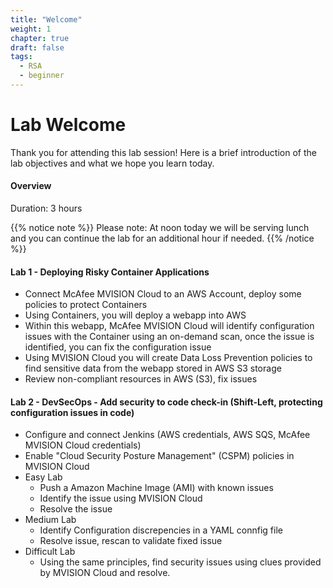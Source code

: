 ```yaml
---
title: "Welcome"
weight: 1
chapter: true
draft: false
tags:
  - RSA
  - beginner
---
```


# Lab Welcome

Thank you for attending this lab session! Here is a brief introduction of the lab objectives and what we hope you learn today. 

#### Overview
Duration: 3 hours

{{% notice note %}}
Please note: At noon today we will be serving lunch and you can continue the lab for an additional hour if needed.
{{% /notice %}}  

#### Lab 1 - Deploying Risky Container Applications
- Connect McAfee MVISION Cloud to an AWS Account, deploy some policies to protect Containers
- Using Containers, you will deploy a webapp into AWS
- Within this webapp, McAfee MVISION Cloud will identify configuration issues with the Container using an on-demand scan, once the issue is identified, you can fix the configuration issue
- Using MVISION Cloud you will create Data Loss Prevention policies to find sensitive data from the webapp stored in AWS S3 storage 
- Review non-compliant resources in AWS (S3), fix issues

#### Lab 2 - DevSecOps - Add security to code check-in (Shift-Left, protecting configuration issues in code)
- Configure and connect Jenkins (AWS credentials, AWS SQS, McAfee MVISION Cloud credentials)   
- Enable "Cloud Security Posture Management" (CSPM) policies in MVISION Cloud
- Easy Lab
  - Push a Amazon Machine Image (AMI) with known issues
  - Identify the issue using MVISION Cloud 
  - Resolve the issue
- Medium Lab 
  - Identify Configuration discrepencies in a YAML connfig file
  - Resolve issue, rescan to validate fixed issue
- Difficult Lab 
  - Using the same principles, find security issues using clues provided by MVISION Cloud and resolve. 

